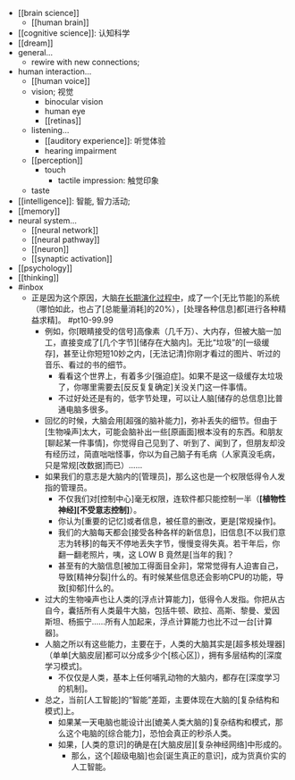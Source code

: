- [[brain science]]
    - [[human brain]]
- [[cognitive science]]: 认知科学
- [[dream]]
- general...
    - rewire with new connections;
- human interaction...
    - [[human voice]]
    - vision; 视觉
        - binocular vision
        - human eye
        - [[retinas]]
    - listening...
        - [[auditory experience]]: 听觉体验
        - hearing impairment
    - [[perception]]
        - touch
            - tactile impression: 触觉印象 
    - taste
- [[intelligence]]: 智能, 智力活动;
- [[memory]]
- neural system...
    - [[neural network]]
    - [[neural pathway]]
    - [[neuron]]
    - [[synaptic activation]]
- [[psychology]]
- [[thinking]]
- #inbox
    - 正是因为这个原因，大脑[在长期演化过程中](https://www.zhihu.com/question/404006982/answer/1929042662)，成了一个[无比节能]的系统（哪怕如此，也占了[总能量消耗]的20%），[处理各种信息]都[进行各种精益求精]。 #pt10-99.99
        - 例如，你[眼睛接受的信号]高像素（几千万）、大内存，但被大脑一加工，直接变成了[几个字节][储存在大脑内]。无比“垃圾”的[一级缓存]，甚至让你短短10妙之内，[无法记清]你刚才看过的图片、听过的音乐、看过的书的细节。
            - 看看这个世界上，有着多少[强迫症]。如果不是这一级缓存太垃圾了，你哪里需要去[反反复复确定]关没关门这一件事情。
            - 不过好处还是有的，低字节处理，可以让人脑[储存的总信息]比普通电脑多很多。
        - 回忆的时候，大脑会用[超强的脑补能力]，弥补丢失的细节。但由于[生物噪声]太大，可能会脑补出一些[原画面]根本没有的东西。和朋友[聊起某一件事情]，你觉得自己见到了、听到了、闻到了，但朋友却没有经历过，简直咄咄怪事，你以为自己脑子有毛病（人家真没毛病，只是常规[改数据]而已）……
        - 如果我们的意志是大脑内的[管理员]，那么这也是一个权限低得令人发指的管理员。
            - 不仅我们对[控制中心]毫无权限，连软件都只能控制一半（**[植物性神经][不受意志控制]**）。
            - 你认为[重要的记忆]或者信息，被任意的删改，更是[常规操作]。
            - 我们的大脑每天都会[接受各种各样的新信息]，旧信息[不以我们意志为转移]的每天不停地丢失字节，慢慢变得失真。若干年后，你翻一翻老照片，咦，这 LOW B 竟然是[当年的我]？
            - 甚至有的大脑信息[被加工得面目全非]，常常觉得有人迫害自己，导致[精神分裂]什么的。有时候某些信息还会影响CPU的功能，导致[抑郁]什么的。
        - 过大的生物噪声也让人类的[浮点计算能力]，低得令人发指。你把从古自今，囊括所有人类最牛大脑，包括牛顿、欧拉、高斯、黎曼、爱因斯坦、杨振宁……所有人加起来，浮点计算能力也比不过一台[计算器]。
        - 人脑之所以有这些能力，主要在于，人类的大脑其实是[超多核处理器]（单单[大脑皮层]都可以分成多少个[核心区]），拥有多层结构的[深度学习模式]。
            - 不仅仅是人类，基本上任何哺乳动物的大脑内，都存在[深度学习的机制]。
        - 总之，当前[人工智能]的“智能”差距，主要体现在大脑的[复杂结构和模式]上。
            - 如果某一天电脑也能设计出[媲美人类大脑的]复杂结构和模式，那么这个电脑的[综合能力]，恐怕会真正的秒杀人类。
            - 如果，[人类的意识]的确是在[大脑皮层][复杂神经网络]中形成的。
                - 那么，这个[超级电脑]也会[诞生真正的意识]，成为货真价实的人工智能。
